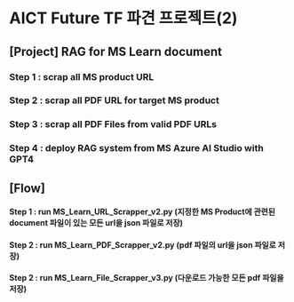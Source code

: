 # AICT Future TF 파견 프로젝트(2)
## [Project] RAG for MS Learn document

### Step 1 : scrap all MS product URL
### Step 2 : scrap all PDF URL for target MS product
### Step 3 : scrap all PDF Files from valid PDF URLs
### Step 4 : deploy RAG system from MS Azure AI Studio with GPT4

## [Flow]
#### Step 1 : run MS_Learn_URL_Scrapper_v2.py (지정한 MS Product에 관련된 document 파일이 있는 모든 url을 json 파일로 저장)
#### Step 2 : run MS_Learn_PDF_Scrapper_v2.py (pdf 파일의 url을 json 파일로 저장)
#### Step 2 : run MS_Learn_File_Scrapper_v3.py (다운로드 가능한 모든 pdf 파일을 저장)
